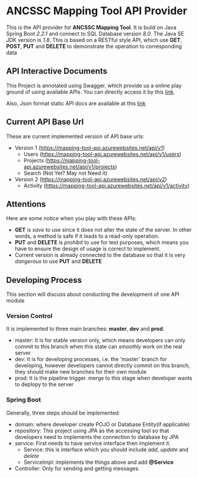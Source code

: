 # ANCSSC Mapping Tool API Provider

This is the API provider for **ANCSSC Mapping Tool**. It is build on Java Spring Boot *2.2.1* and connect to SQL Database version *8.0*.
The Java SE JDK version is *1.8*. This is based on a RESTful style API, which use **GET**, **POST**, **PUT** and **DELETE** to demonstrate 
the operation to corresponding data  

## API Interactive Documents
This Project is annotated using Swagger, which provide us a online play ground of using available APIs.
You can directly access it by this [link](https://mapping-tool-api.azurewebsites.net/swagger-ui.html#/).

Also, Json format static API docs are available at this [link](http://mapping-tool-api.azurewebsites.net/v2/api-docs)

## Current API Base Url
These are current implemented version of API base urls:
* Version 1 (https://mapping-tool-api.azurewebsites.net/api/v1)
    * Users (https://mapping-tool-api.azurewebsites.net/api/v1/users)
    * Projects (https://mapping-tool-api.azurewebsites.net/api/v1/projects)
    * Search (Not Yet? May not Need it)
* Version 2 (https://mapping-tool-api.azurewebsites.net/api/v2)
    * Activity (https://mapping-tool-api.azurewebsites.net/api/v1/activity)


## Attentions
Here are some notice when you play with these APIs:
* **GET** is *save* to use since it does not alter the state of the server. In other words, a method is safe if it leads to a read-only operation.
* **PUT** and **DELETE** is *prohibit* to use for test purposes, which means you have to ensure the design of usage is correct to implement.
* Current version is already connected to the database so that it is very *dangerous* to use **PUT** and **DELETE**
    
    
## Developing Process
This section will discuss about conducting the development of one API module
### Version Control
It is implemented to three main branches: **master**, **dev** and **prod**.
* master: It is for stable version only, which means developers can only commit to this branch
when this state can *smoothly* work on the real server
* dev: It is for developing processes, i.e. the 'master' branch for developing,
 however developers cannot directly commit on this branch, they should make new branches for their own module
* prod: It is the pipeline trigger. merge to this stage when developer wants to deplopy to the server

### Spring Boot
Generally, three steps should be implemented:
* domain: where developer create POJO or Database Entity(if applicable)
* repository: This project using JPA as the accessing tool so that developers need to implements the connection to database by JPA
* service: First needs to have service interface then implement it.
    * Service: this is interface which you should include *add*, *update* and *delete*
    * ServiceImpl: implements the things above and add **@Service**
* Controller: Only for sending and getting messages.